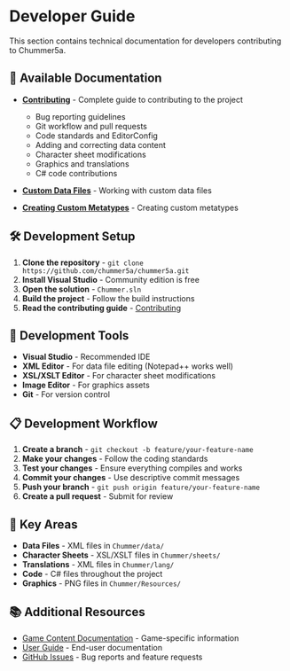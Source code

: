 # Developer Guide

This section contains technical documentation for developers contributing to Chummer5a.

## 📖 Available Documentation

- **[Contributing](Contributing)** - Complete guide to contributing to the project
  - Bug reporting guidelines
  - Git workflow and pull requests
  - Code standards and EditorConfig
  - Adding and correcting data content
  - Character sheet modifications
  - Graphics and translations
  - C# code contributions

- **[Custom Data Files](Custom-Data-Files)** - Working with custom data files
- **[Creating Custom Metatypes](Creating-custom-metatypes)** - Creating custom metatypes

## 🛠️ Development Setup

1. **Clone the repository** - `git clone https://github.com/chummer5a/chummer5a.git`
2. **Install Visual Studio** - Community edition is free
3. **Open the solution** - `Chummer.sln`
4. **Build the project** - Follow the build instructions
5. **Read the contributing guide** - [Contributing](Contributing)

## 🔧 Development Tools

- **Visual Studio** - Recommended IDE
- **XML Editor** - For data file editing (Notepad++ works well)
- **XSL/XSLT Editor** - For character sheet modifications
- **Image Editor** - For graphics assets
- **Git** - For version control

## 📋 Development Workflow

1. **Create a branch** - `git checkout -b feature/your-feature-name`
2. **Make your changes** - Follow the coding standards
3. **Test your changes** - Ensure everything compiles and works
4. **Commit your changes** - Use descriptive commit messages
5. **Push your branch** - `git push origin feature/your-feature-name`
6. **Create a pull request** - Submit for review

## 🎯 Key Areas

- **Data Files** - XML files in `Chummer/data/`
- **Character Sheets** - XSL/XSLT files in `Chummer/sheets/`
- **Translations** - XML files in `Chummer/lang/`
- **Code** - C# files throughout the project
- **Graphics** - PNG files in `Chummer/Resources/`

## 📚 Additional Resources

- [Game Content Documentation](Game-Content-Documentation) - Game-specific information
- [User Guide](user-guide-README) - End-user documentation
- [GitHub Issues](https://github.com/chummer5a/chummer5a/issues) - Bug reports and feature requests
